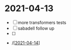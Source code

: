 # 2021-04-13

- [ ] more transformers tests
- [ ] sabadell follow up
- [ ]
- /[[2021-04-14]]

[//begin]: # "Autogenerated link references for markdown compatibility"
[2021-04-14]: 2021-04-14 "2021-04-14"
[//end]: # "Autogenerated link references"
